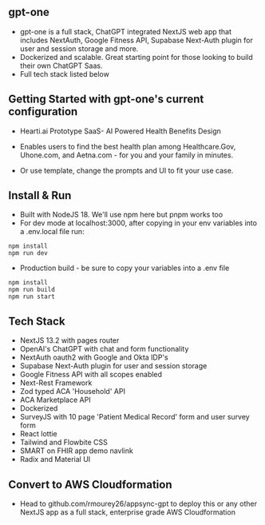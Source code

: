 


## gpt-one

- gpt-one is a full stack, ChatGPT integrated NextJS web app that includes NextAuth, Google Fitness API, Supabase Next-Auth plugin for user and session storage and more. 
- Dockerized and scalable. Great starting point for those looking to build their own ChatGPT Saas. 
- Full tech stack listed below 

## Getting Started with gpt-one's current configuration 

- Hearti.ai Prototype SaaS- AI Powered Health Benefits Design

- Enables users to find the best health plan among Healthcare.Gov, Uhone.com, and Aetna.com - for you and your family in minutes. 

- Or use template, change the prompts and UI to fit your use case.

## Install & Run
- Built with NodeJS 18. We'll use npm here but pnpm works too
- For dev mode at localhost:3000, after copying in your env variables into a .env.local file run:
~~~ 
npm install
npm run dev 
~~~

- Production build - be sure to copy your variables into a .env file
~~~
npm install
npm run build
npm run start 
~~~

## Tech Stack
- NextJS 13.2 with pages router
- OpenAI's ChatGPT with chat and form functionality 
- NextAuth oauth2 with Google and Okta IDP's
- Supabase Next-Auth plugin for user and session storage 
- Google Fitness API with all scopes enabled
- Next-Rest Framework
- Zod typed ACA 'Household' API
- ACA Marketplace API 
- Dockerized 
- SurveyJS with 10 page 'Patient Medical Record' form and user survey form
- React lottie
- Tailwind and Flowbite CSS
- SMART on FHIR app demo navlink
- Radix and Material UI

## Convert to AWS Cloudformation 
- Head to github.com/rmourey26/appsync-gpt to deploy this or any other NextJS app as a full stack, enterprise grade AWS Cloudformation
